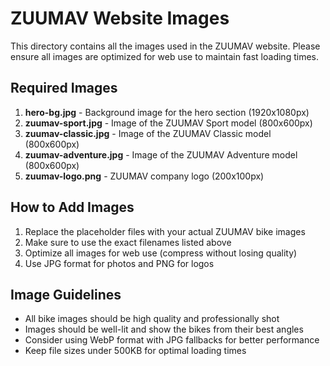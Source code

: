 # ZUUMAV Website Images

This directory contains all the images used in the ZUUMAV website. Please ensure all images are optimized for web use to maintain fast loading times.

## Required Images

1. **hero-bg.jpg** - Background image for the hero section (1920x1080px)
2. **zuumav-sport.jpg** - Image of the ZUUMAV Sport model (800x600px)
3. **zuumav-classic.jpg** - Image of the ZUUMAV Classic model (800x600px)
4. **zuumav-adventure.jpg** - Image of the ZUUMAV Adventure model (800x600px)
5. **zuumav-logo.png** - ZUUMAV company logo (200x100px)

## How to Add Images

1. Replace the placeholder files with your actual ZUUMAV bike images
2. Make sure to use the exact filenames listed above
3. Optimize all images for web use (compress without losing quality)
4. Use JPG format for photos and PNG for logos

## Image Guidelines

- All bike images should be high quality and professionally shot
- Images should be well-lit and show the bikes from their best angles
- Consider using WebP format with JPG fallbacks for better performance
- Keep file sizes under 500KB for optimal loading times 